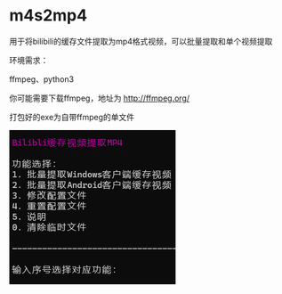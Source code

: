 # m4s2mp4
用于将bilibili的缓存文件提取为mp4格式视频，可以批量提取和单个视频提取

环境需求：

ffmpeg、python3

你可能需要下载ffmpeg，地址为 http://ffmpeg.org/

打包好的exe为自带ffmpeg的单文件

<img src="https://raw.githubusercontent.com/guaguala/m4s2mp4/main/menu.png">
